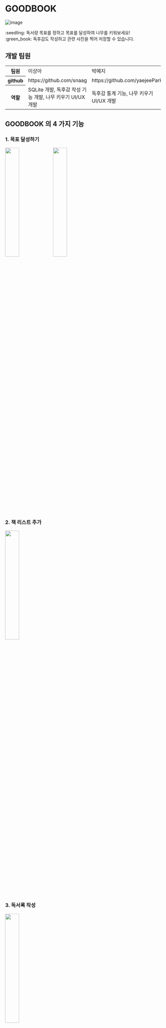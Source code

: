 # GOODBOOK
![image](https://user-images.githubusercontent.com/23089637/222402639-a96b9f3d-5ab9-4d01-a85e-3ca58a83e14a.png)

<div>:seedling: 독서량 목표를 정하고 목표를 달성하여 나무를 키워보세요!</div>
<div>:green_book: 독후감도 작성하고 관련 사진을 찍어 저장할 수 있습니다.</div>

## 개발 팀원

<table>
<tr>
<th>팀원</th>
<td>이상아</td>
<td>박예지</td>
<td>윤지영</td>
</tr>
<tr>
<th>github</th>
<td>https://github.com/snaag</td>
<td>https://github.com/yaejeePark</td>
<td>https://github.com/j096</td>
</tr>
<tr>
<th>역할</th>
<td>SQLite 개발, 독후감 작성 기능 개발, 나무 키우기 UI/UX 개발</td>
<td>독후감 통계 기능, 나무 키우기 UI/UX 개발</td>
<td>네이버 OpenAPI 연동, 프래그맨트 설계 및 개발</td>
</tr>
</table>


## GOODBOOK 의 4 가지 기능

### 1. 목표 달성하기
<img src="https://user-images.githubusercontent.com/23089637/222402862-f1180ec7-c270-4fef-a1b4-25238c82f9e1.png" width="30%"/>
<img src="https://user-images.githubusercontent.com/23089637/222403271-1dd1b39b-761a-44ba-af06-e62f4e04f412.png" width="30%"/>



### 2. 책 리스트 추가
<img src="https://user-images.githubusercontent.com/23089637/222402920-3af8b1c2-2388-4628-a6ec-de35e2554036.png" width="30%"/>


### 3. 독서록 작성
<img src="https://user-images.githubusercontent.com/23089637/222402991-cbd2b9a4-3288-497e-b33b-3d836ad6196d.png" width="30%"/>


### 4. 읽은 책 통계 확인
<img src="https://user-images.githubusercontent.com/23089637/222403068-a164e181-b835-450d-8911-7deb7ddf2bc2.png" width="30%"/>


## Class Diagram
<img src="https://user-images.githubusercontent.com/23089637/222404118-1724982c-fc54-4ee1-9f63-812b3ad4b335.png" width="100%"/>
